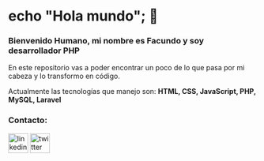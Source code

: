 # echo "Hola mundo"; 👋
### Bienvenido Humano, mi nombre es Facundo y soy desarrollador PHP
En este repositorio vas a poder encontrar un poco de lo que pasa por mi cabeza y lo transformo en código.

Actualmente las tecnologías que manejo son:
**HTML, CSS, JavaScript, PHP, MySQL, Laravel**

### Contacto:

[<img src='https://cdn.jsdelivr.net/npm/simple-icons@3.0.1/icons/linkedin.svg' alt='linkedin' height='40'>](https://www.linkedin.com/in/facundo-j-benitez/)   [<img src='https://cdn.jsdelivr.net/npm/simple-icons@3.0.1/icons/twitter.svg' alt='twitter' height='40'>](https://twitter.com/95FJB) 
